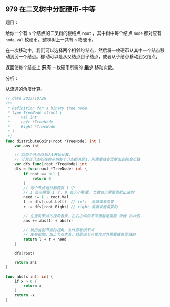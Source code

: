 ## 979 在二叉树中分配硬币-中等

题目：

给你一个有 `n` 个结点的二叉树的根结点 `root` ，其中树中每个结点 `node` 都对应有 `node.val` 枚硬币。整棵树上一共有 `n` 枚硬币。

在一次移动中，我们可以选择两个相邻的结点，然后将一枚硬币从其中一个结点移动到另一个结点。移动可以是从父结点到子结点，或者从子结点移动到父结点。

返回使每个结点上 **只有** 一枚硬币所需的 **最少** 移动次数。



分析：

从流通的角度计算。

```go
// date 2023/10/28
/**
 * Definition for a binary tree node.
 * type TreeNode struct {
 *     Val int
 *     Left *TreeNode
 *     Right *TreeNode
 * }
 */
func distributeCoins(root *TreeNode) int {
    var ans int

    // 以每个节点目标为1开始计算,
    // 计算该节点所在的子树每个节点都满足1，所需要或者贡献出去的金币数
    var dfs func(root *TreeNode) int
    dfs = func(root *TreeNode) int {
        if root == nil {
            return 0
        }
        // 每个节点最终都要有 1 个
        // 1 表示需要 1 个, 0 表示不需要, 负数表示需要贡献出去的
        need := 1 - root.Val
        l := dfs(root.Left)  // left  贡献或者需要
        r := dfs(root.Right) // right 贡献或者需要的

        // 在当前节点的视角看来，左右之间的不平衡就是需要 流桶 的次数
        ans += abs(l) + abs(r)
        
        // 跳出当前节点的视角，从外部看该节点
        // 左右相加，加上节点本身，就是该节点整体对外需要或者贡献的
        return l + r + need
    }

    dfs(root)

    return ans
}

func abs(x int) int {
    if x > 0 {
        return x
    }
    return -x
}
```

